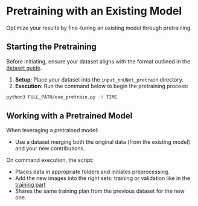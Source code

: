 # Pretraining with an Existing Model

Optimize your results by fine-tuning an existing model through pretraining.

## Starting the Pretraining 

Before initiating, ensure your dataset aligns with the format outlined in the [dataset guide](dataset_format.md).

1. **Setup**: Place your dataset into the `input_nnUNet_pretrain` directory.
2. **Execution**: Run the command below to begin the pretraining process:

```bash
python3 FULL_PATH/exe_pretrain.py -t TIME 
```

## Working with a Pretrained Model
When leveraging a pretrained model:

- Use a dataset merging both the original data (from the existing model) and your new contributions.

On command execution, the script:

- Places data in appropriate folders and initiates preprocessing.
- Add the new images into the right sets: training or validation like in the [training part](training.md#FOLDS)
- Shares the same training plan from the previous dataset for the new one.
  

